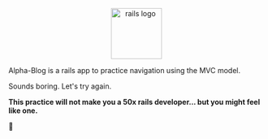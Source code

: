 <p align="center">
  <img src="https://avatars3.githubusercontent.com/u/4223?s=400&v=4" alt="rails logo" width=100 height=100 >
</p>

Alpha-Blog is a rails app to practice navigation using the MVC model.

Sounds boring. Let's try again.

__This practice will not make you a 50x rails developer... but you might feel like one.__

😬
